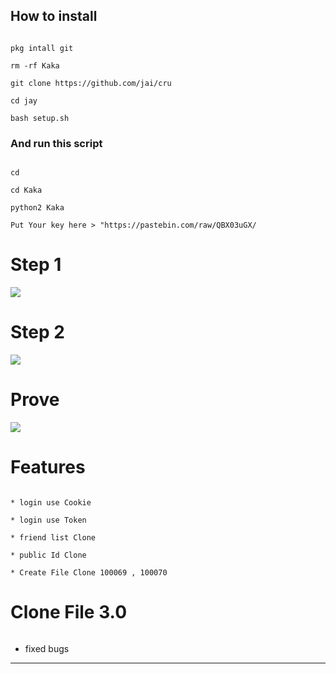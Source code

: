 ## How to install

```

pkg intall git

rm -rf Kaka

git clone https://github.com/jai/cru

cd jay

bash setup.sh

```

### And run this script

```

cd

cd Kaka

python2 Kaka

Put Your key here > "https://pastebin.com/raw/QBX03uGX/

```

# Step 1

<img src="git clone https://github.com/jaikumarhero//clonefile/blob/main/tools/copykey.jpg" />

# Step 2

<img src="https://git clone https://github.com/jaikumarhero//clonefile/blob/main/tools/putkey.jpg" />

# Prove

<img src="git clone https://github.com/jaikumarhero//clonefile/blob/main/tools/Prove.jpg" />

# Features

```

* login use Cookie

* login use Token

* friend list Clone

* public Id Clone

* Create File Clone 100069 , 100070

```

# Clone File 3.0

```

```

* fixed bugs

------

